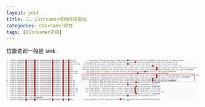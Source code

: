 ```yaml
---
layout: post
title: 三、GStreamer视频时间查询
categories: GStreamer项目
tags: [GStreamer项目]
---
```


位置查询一般是 sink

![alt text](image.png)